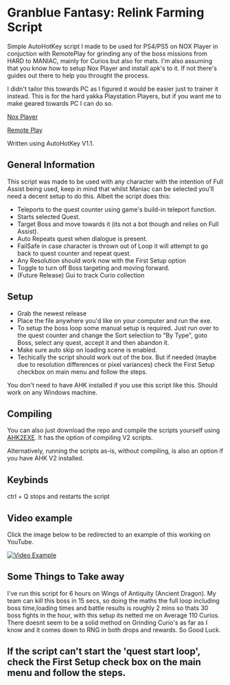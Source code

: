 # Granblue Fantasy: Relink Farming Script
Simple AutoHotKey script I made to be used for PS4/PS5 on NOX Player in conjuction with RemotePlay for grinding any of the boss missions from HARD to MANIAC, mainly for Curios but also for mats.
I'm also assuming that you know how to setup Nox Player and install apk's to it. If not there's guides out there to help you throught the process.

I didn't tailor this towards PC as I figured it would be easier just to trainer it instead. This is for the hard yakka Playstation Players, but if you want me to make geared towards PC I can do so.

[Nox Player](https://www.bignox.com/)

[Remote Play](https://play.google.com/store/apps/details?id=psplay.grill.com&hl=en_AU&gl=US)

Written using AutoHotKey V1.1.
## General Information
This script was made to be used with any character with the intention of Full Assist being used, keep in mind that whilst Maniac can be selected you'll need a decent setup to do this. Albeit the script does this:
- Teleports to the quest counter using game's build-in teleport function.
- Starts selected Quest.
- Target Boss and move towards it (its not a bot though and relies on Full Assist).
- Auto Repeats quest when dialogue is present.
- FailSafe in case character is thrown out of Loop it will attempt to go back to quest counter and repeat quest.
- Any Resolution should work now with the First Setup option
- Toggle to turn off Boss targeting and moving forward.
- (Future Release) Gui to track Curio collection

## Setup
- Grab the newest release
- Place the file anywhere you'd like on your computer and run the exe.
- To setup the boss loop some manual setup is required. Just run over to the quest counter and change the Sort selection to "By Type", goto Boss, select any quest, accept it and then abandon it.
- Make sure auto skip on loading scene is enabled.
- Techically the script should work out of the box. But if needed (maybe due to resolution differences or pixel variances) check the First Setup checkbox on main menu and follow the steps.


You don't need to have AHK installed if you use this script like this. Should work on any Windows machine.

## Compiling
You can also just download the repo and compile the scripts yourself using [AHK2EXE](https://github.com/AutoHotkey/Ahk2Exe/releases/tag/Ahk2Exe1.1.37.01c). It has the option of compiling V2 scripts.

Alternatively, running the scripts as-is, without compiling, is also an option if you have AHK V2 installed.

## Keybinds
ctrl + Q stops and restarts the script

## Video example
Click the image below to be redirected to an example of this working on YouTube.

[![Video Example](https://img.youtube.com/vi/SqQBlNRglC4/0.jpg)](https://youtu.be/SqQBlNRglC4)

## Some Things to Take away
I've run this script for 6 hours on Wings of Antiquity (Ancient Dragon). My team can kill this boss in 15 secs, so doing the maths the full loop including boss time,loading times and battle results is roughly 2 mins so thats 30 boss fights
in the hour, with this setup its netted me on Average 110 Curios. There doesnt seem to be a solid method on Grinding Curio's as far as I know and it comes down to RNG in both drops and rewards. So Good Luck.

## If the script can't start the 'quest start loop', check the First Setup check box on the main menu and follow the steps.
